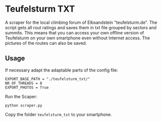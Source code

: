# Teufelsturm TXT

A scraper for the local climbing forum of Elbsandstein "teufelsturm.de". The script gets all rout ratings and saves them in txt file grouped by sectors and summits. This means that you can access your own offline version of Teufelsturm on your own smartphone even without Internet access. The pictures of the routes can also be saved.

## Usage

If necessary adapt the adaptable parts of the config file:

```
EXPORT_BASE_PATH = "./teufelsturm_txt/"
NR_OF_THREADS = 8
EXPORT_PHOTOS = True
```

Run the Scaper:

```
python scraper.py
```

Copy the folder `teufelsturm_txt` to your smartphone.
